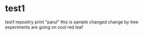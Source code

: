 
# test1
test1 repositry
print "parul"
this is sample
changed
change by tree
experiments are going on
cool
red leaf

